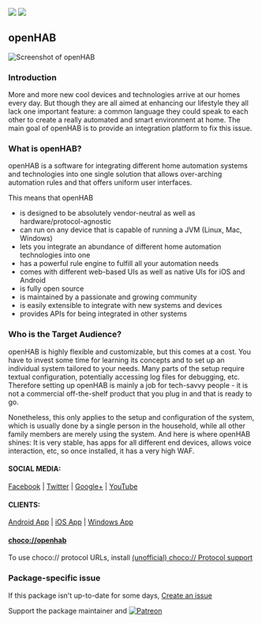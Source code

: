 [![](https://img.shields.io/chocolatey/v/openhab?color=green&label=openhab)](https://chocolatey.org/packages/openhab) [![](https://img.shields.io/chocolatey/dt/openhab)](https://chocolatey.org/packages/openhab)

## openHAB

![Screenshot of openHAB](https://next.openhab.org/assets/img/suggestions.1f3817a2.png)
	
### Introduction

More and more new cool devices and technologies arrive at our homes every day. But though they are all aimed at enhancing our lifestyle they all lack one important feature: a common language they could speak to each other to create a really automated and smart environment at home. The main goal of openHAB is to provide an integration platform to fix this issue.

### What is openHAB?
openHAB is a software for integrating different home automation systems and technologies into one single solution that allows over-arching automation rules and that offers uniform user interfaces.

This means that openHAB

* is designed to be absolutely vendor-neutral as well as hardware/protocol-agnostic
* can run on any device that is capable of running a JVM (Linux, Mac, Windows)
* lets you integrate an abundance of different home automation technologies into one
* has a powerful rule engine to fulfill all your automation needs
* comes with different web-based UIs as well as native UIs for iOS and Android
* is fully open source
* is maintained by a passionate and growing community
* is easily extensible to integrate with new systems and devices
* provides APIs for being integrated in other systems

### Who is the Target Audience?

openHAB is highly flexible and customizable, but this comes at a cost. You have to invest some time for learning its concepts and to set up an individual system tailored to your needs. Many parts of the setup require textual configuration, potentially accessing log files for debugging, etc. Therefore setting up openHAB is mainly a job for tech-savvy people - it is not a commercial off-the-shelf product that you plug in and that is ready to go.

Nonetheless, this only applies to the setup and configuration of the system, which is usually done by a single person in the household, while all other family members are merely using the system. And here is where openHAB shines: It is very stable, has apps for all different end devices, allows voice interaction, etc, so once installed, it has a very high WAF.

#### SOCIAL MEDIA:
[Facebook](https://www.facebook.com/openHAB-153141161476518/) | [Twitter](https://twitter.com/openHAB) | [Google+](https://plus.google.com/u/0/+OpenhabOrg) | [YouTube](https://www.youtube.com/playlist?list=PLGlxCdrGUagz6lfgo9SlNLhdwI4la_VSv)

#### CLIENTS:
[Android App](https://play.google.com/store/apps/details?id=org.openhab.habdroid) | [iOS App](https://itunes.apple.com/us/app/openhab/id492054521?mt=8) | [Windows App](https://www.microsoft.com/en-us/p/openhab/9nmq39ctwxgt)

#### [choco://openhab](choco://openhab)
To use choco:// protocol URLs, install [(unofficial) choco:// Protocol support ](https://chocolatey.org/packages/choco-protocol-support)

### Package-specific issue
If this package isn't up-to-date for some days, [Create an issue](https://github.com/tunisiano187/Chocolatey-packages/issues/new/choose)

Support the package maintainer and [![Patreon](https://cdn.jsdelivr.net/gh/tunisiano187/Chocolatey-packages@d15c4e19c709e7148588d4523ffc6dd3cd3c7e5e/icons/patreon.png)](https://www.patreon.com/tunisiano)
